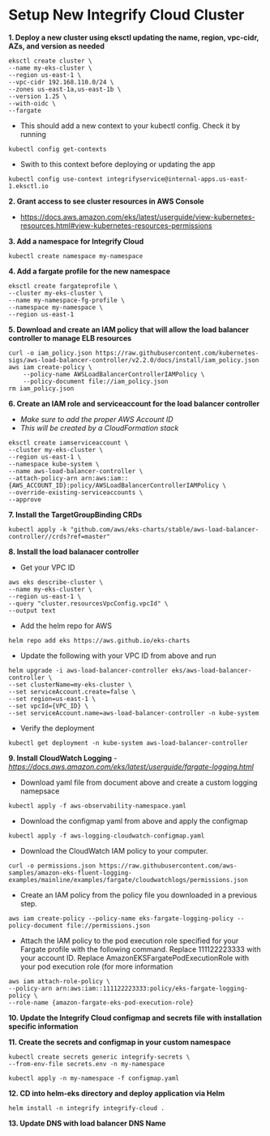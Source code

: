 # Setup New Integrify Cloud Cluster

**1. Deploy a new cluster using eksctl updating the name, region, vpc-cidr, AZs, and version as needed**
```
eksctl create cluster \
--name my-eks-cluster \
--region us-east-1 \
--vpc-cidr 192.168.110.0/24 \
--zones us-east-1a,us-east-1b \
--version 1.25 \
--with-oidc \
--fargate
```

- This should add a new context to your kubectl config. Check it by running
```
kubectl config get-contexts
```

- Swith to this context before deploying or updating the app
```
kubectl config use-context integrifyservice@internal-apps.us-east-1.eksctl.io
```

**2. Grant access to see cluster resources in AWS Console**
- https://docs.aws.amazon.com/eks/latest/userguide/view-kubernetes-resources.html#view-kubernetes-resources-permissions


 
**3. Add a namespace for Integrify Cloud**
```
kubectl create namespace my-namespace
```

**4. Add a fargate profile for the new namespace**
```
eksctl create fargateprofile \
--cluster my-eks-cluster \
--name my-namespace-fg-profile \
--namespace my-namespace \
--region us-east-1
```

**5. Download and create an IAM policy that will allow the load balancer controller to manage ELB resources**
```
curl -o iam_policy.json https://raw.githubusercontent.com/kubernetes-sigs/aws-load-balancer-controller/v2.2.0/docs/install/iam_policy.json
aws iam create-policy \
    --policy-name AWSLoadBalancerControllerIAMPolicy \
    --policy-document file://iam_policy.json
rm iam_policy.json
```

**6. Create an IAM role and serviceaccount for the load balancer controller**
- *Make sure to add the proper AWS Account ID*
- *This will be created by a CloudFormation stack*
```
eksctl create iamserviceaccount \
--cluster my-eks-cluster \
--region us-east-1 \
--namespace kube-system \
--name aws-load-balancer-controller \
--attach-policy-arn arn:aws:iam::{AWS_ACCOUNT_ID}:policy/AWSLoadBalancerControllerIAMPolicy \
--override-existing-serviceaccounts \
--approve
```

**7. Install the TargetGroupBinding CRDs**
```
kubectl apply -k "github.com/aws/eks-charts/stable/aws-load-balancer-controller//crds?ref=master"
```

**8. Install the load balanacer controller**

* Get your VPC ID
```
aws eks describe-cluster \
--name my-eks-cluster \
--region us-east-1 \
--query "cluster.resourcesVpcConfig.vpcId" \
--output text
```

* Add the helm repo for AWS
```
helm repo add eks https://aws.github.io/eks-charts
```
* Update the following with your VPC ID from above and run
```
helm upgrade -i aws-load-balancer-controller eks/aws-load-balancer-controller \
--set clusterName=my-eks-cluster \
--set serviceAccount.create=false \
--set region=us-east-1 \
--set vpcId={VPC_ID} \
--set serviceAccount.name=aws-load-balancer-controller -n kube-system
```
* Verify the deployment
```
kubectl get deployment -n kube-system aws-load-balancer-controller
```

**9. Install CloudWatch Logging** - *https://docs.aws.amazon.com/eks/latest/userguide/fargate-logging.html*

- Download yaml file from document above and create a custom logging namepsace
```
kubectl apply -f aws-observability-namespace.yaml
```

- Download the configmap yaml from above and apply the configmap

```
kubectl apply -f aws-logging-cloudwatch-configmap.yaml
```

- Download the CloudWatch IAM policy to your computer.
```
curl -o permissions.json https://raw.githubusercontent.com/aws-samples/amazon-eks-fluent-logging-examples/mainline/examples/fargate/cloudwatchlogs/permissions.json
```

- Create an IAM policy from the policy file you downloaded in a previous step.
```
aws iam create-policy --policy-name eks-fargate-logging-policy --policy-document file://permissions.json
```
- Attach the IAM policy to the pod execution role specified for your Fargate profile with the following command. Replace 111122223333 with your account ID. Replace AmazonEKSFargatePodExecutionRole with your pod execution role (for more information

```
aws iam attach-role-policy \
--policy-arn arn:aws:iam::111122223333:policy/eks-fargate-logging-policy \
--role-name {amazon-fargate-eks-pod-execution-role}
```

**10. Update the Integrify Cloud configmap and secrets file with installation specific information**

**11. Create the secrets and configmap in your custom namespace**
```
kubectl create secrets generic integrify-secrets \
--from-env-file secrets.env -n my-namespace
```

```
kubectl apply -n my-namespace -f configmap.yaml
```

**12. CD into helm-eks directory and deploy application via Helm**
```
helm install -n integrify integrify-cloud .
```

**13. Update DNS with load balancer DNS Name**

